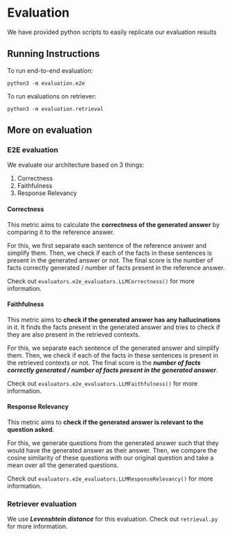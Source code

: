 # Evaluation

We have provided python scripts to easily replicate our evaluation results

## Running Instructions

To run end-to-end evaluation:
```
python3 -m evaluation.e2e
```

To run evaluations on retriever:
```
python3 -m evaluation.retrieval
```

## More on evaluation

### E2E evaluation

We evaluate our architecture based on 3 things:

1. Correctness 
2. Faithfulness
3. Response Relevancy

#### Correctness
This metric aims to calculate the **correctness of the generated answer** by comparing it to the reference answer.

For this, we first separate each sentence of the reference answer and simplify them. Then, we check if each of the facts in these sentences is present in the generated answer or not. The final score is the number of facts correctly generated / number of facts present in the reference answer.

Check out `evaluators.e2e_evaluators.LLMCorrectness()` for more information.

#### Faithfulness
This metric aims to **check if the generated answer has any hallucinations** in it. It finds the facts present in the generated answer and tries to check if they are also present in the retrieved contexts.

For this, we separate each sentence of the generated answer and simplify them. Then, we check if each of the facts in these sentences is present in the retrieved contexts or not. The final score is the **_number of facts correctly generated / number of facts present in the generated answer_**.

Check out `evaluators.e2e_evaluators.LLMFaithfulness()` for more information.

#### Response Relevancy
This metric aims to **check if the generated answer is relevant to the question asked**.

For this, we generate questions from the generated answer such that they would have the generated answer as their answer. Then, we compare the cosine similarity of these questions with our original question and take a mean over all the generated questions.

Check out `evaluators.e2e_evaluators.LLMResponseRelevancy()` for more information.

### Retriever evaluation

We use **_Levenshtein distance_** for this evaluation. Check out `retrieval.py` for more information.